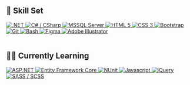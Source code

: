 ## 🎿 Skill Set
<a href="#">
  <img alt=".NET" src="https://img.shields.io/badge/.NET-512BD4?style=for-the-badge&logo=dotnet&logoColor=white"/>
  <img alt="C# / CSharp" src="https://img.shields.io/badge/C%23-239120?style=for-the-badge&logo=c-sharp&logoColor=white"/>
  <img alt="MSSQL Server" src="https://img.shields.io/badge/Microsoft%20SQL%20Server-CC2927?style=for-the-badge&logo=microsoft%20sql%20server&logoColor=white"/>
  <img alt="HTML 5" src="https://img.shields.io/badge/HTML5-E34F26?style=for-the-badge&logo=html5&logoColor=white"/>
  <img alt="CSS 3" src="https://img.shields.io/badge/CSS3-1572B6?style=for-the-badge&logo=css3&logoColor=white"/>
  <img alt="Bootstrap" src="https://img.shields.io/badge/Bootstrap-563D7C?style=for-the-badge&logo=bootstrap&logoColor=white"/>
  <img alt="Git" src="https://img.shields.io/badge/Git-F05032?style=for-the-badge&logo=git&logoColor=white"/>
  <img alt="Bash" src="https://img.shields.io/badge/GNU%20Bash-4EAA25?style=for-the-badge&logo=GNU%20Bash&logoColor=white"/>
  <img alt="Figma" src="https://img.shields.io/badge/Figma-F24E1E?style=for-the-badge&logo=figma&logoColor=white"/>
  <img alt="Adobe Illustrator" src="https://img.shields.io/badge/Adobe%20Illustrator-FF9A00?style=for-the-badge&logo=adobe%20illustrator&logoColor=white"/>
</a>

<br/>
<br/>

## 👨‍💻 Currently Learning
<a href="#">
  <img alt='ASP.NET' src="https://img.shields.io/badge/ASPNET-ASPNET?style=for-the-badge&logo=.net&color=5C2D91"/> 
  <img alt='Entity Framework Core' src="https://img.shields.io/badge/-Entity_Framework_Core-fff?style=for-the-badge&logo=Microsoft&logoColor=0078D7&color=6A4097"/> 
  <img alt="NUnit" src="https://img.shields.io/badge/ⓝ%20Nunit-00580C?style=for-the-badge"/>
  <img alt="Javascript" src="https://img.shields.io/badge/JavaScript-323330?style=for-the-badge&logo=javascript&logoColor=F7DF1E"/>
  <img alt="jQuery" src="https://img.shields.io/badge/jQuery-0769AD?style=for-the-badge&logo=jquery&logoColor=white"/>
  <img alt="SASS / SCSS" src="https://img.shields.io/badge/Sass-CC6699?style=for-the-badge&logo=sass&logoColor=white"/>
</a>

<!-- Shields Found Here: https://github.com/alexandresanlim/Badges4-README.md-Profile -->
